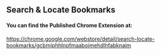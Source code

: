 ## Search & Locate Bookmarks

#### You can find the Published Chrome Extension at:
https://chrome.google.com/webstore/detail/search-locate-bookmarks/gcbmiphhlnpfmaabojmehdlhfabknajm
